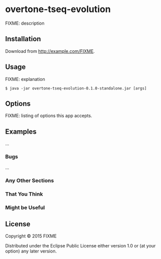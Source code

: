 # overtone-tseq-evolution

FIXME: description

## Installation

Download from http://example.com/FIXME.

## Usage

FIXME: explanation

    $ java -jar overtone-tseq-evolution-0.1.0-standalone.jar [args]

## Options

FIXME: listing of options this app accepts.

## Examples

...

### Bugs

...

### Any Other Sections
### That You Think
### Might be Useful

## License

Copyright © 2015 FIXME

Distributed under the Eclipse Public License either version 1.0 or (at
your option) any later version.
